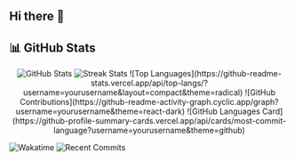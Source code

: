 ## Hi there 👋

<!--
**EproFymed/EproFymed** is a ✨ _special_ ✨ repository because its `README.md` (this file) appears on your GitHub profile.

Here are some ideas to get you started:

- 🔭 I’m currently working on ...
- 🌱 I’m currently learning ...
- 👯 I’m looking to collaborate on ...
- 🤔 I’m looking for help with ...
- 💬 Ask me about ...
- 📫 How to reach me: ...
- 😄 Pronouns: ...
- ⚡ Fun fact: ...
-->

## 📊 GitHub Stats

<p align="center">
  <img src="https://github-readme-stats.vercel.app/api?username=eprofymed&show_icons=true&theme=radical" alt="GitHub Stats" />
  <img src="https://github-readme-streak-stats.herokuapp.com/?user=eprofymed&theme=radical" alt="Streak Stats" />
  ![Top Languages](https://github-readme-stats.vercel.app/api/top-langs/?username=yourusername&layout=compact&theme=radical)
  ![GitHub Contributions](https://github-readme-activity-graph.cyclic.app/graph?username=yourusername&theme=react-dark)
  ![GitHub Languages Card](https://github-profile-summary-cards.vercel.app/api/cards/most-commit-language?username=yourusername&theme=github)

  ![Wakatime](https://wakatime.com/badge/user/youruser/wakatime.svg)
  ![Recent Commits](https://github-readme-stats.vercel.app/api/pin?username=yourusername&repo=yourrepo&theme=radical)

</p>


